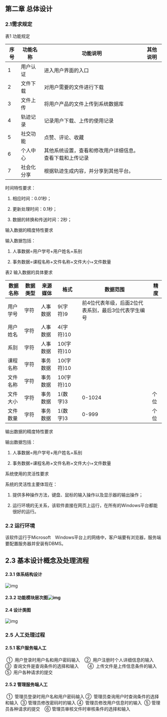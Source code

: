 ## 第二章 总体设计

### 2.1需求规定

表1 功能规定

| 序号 | 功能名称   | 功能说明                                                 | 其他说明 |
| ---- | ---------- | -------------------------------------------------------- | -------- |
| 1    | 用户认证   | 进入用户界面的入口                                       |          |
| 2    | 文件下载   | 对用户需要的文件进行下载                                 |          |
| 3    | 文件上传   | 将用户产品的文件上传到系统数据库                         |          |
| 4    | 轨迹记录   | 记录用户下载、上传的使用记录                             |          |
| 5    | 社交功能   | 点赞、评论、收藏                                         |          |
| 6    | 个人中心   | 其他系统设置，查看和修改用户详细信息。查看下载和上传记录 |          |
| 7    | 社会化分享 | 根据轨迹生成内容，并分享到其他平台。                     |          |

 

 时间特性要求：

1. 相应时间：0.01秒；

2. 更新处理时间：0.1秒；

3. 数据的转换和传送时间：2秒；

 输入数据的精度特性要求

输入数据包括：

1. 人事数据=用户学号+用户姓名+系别

2. 事务数据=课程名称+文件名称+文件大小+文件数量

表2 输入数据的具体要求

| 数据名称 | 数据类型 | 来源媒体 | 格式       | 数据范围                                            | 精度 |
| -------- | -------- | -------- | ---------- | --------------------------------------------------- | ---- |
| 用户学号 | 字符     | 人事数据 | 9{字符}9   | 前4位代表年级，后面2位代表系别，最后3位代表学生编号 |      |
| 用户姓名 | 字符     | 人事数据 | 4{字符}10  |                                                     |      |
| 系别     | 字符     | 人事数据 | 10{字符}10 |                                                     |      |
| 课程名称 | 字符     | 事务数据 | 10{字符}10 |                                                     |      |
| 文件名称 | 字符     | 事务数据 | 10{字符}10 |                                                     |      |
| 文件大小 | 字符     | 事务数据 | 1{数字}3   | 0-1024                                              | 个位 |
| 文件数量 | 字符     | 事务数据 | 1{数字}3   | 0-999                                               | 个位 |

输出数据的精度特性要求

输出数据包括：

1. 人事数据=用户学号+用户姓名+系别

2. 事务数据=课程名称+文件名称+文件大小+文件数量

系统使用的灵活性要求

系统的灵活性主要体现在：

1. 提供多种操作方法，键盘、鼠标的输入操作以及显示器的输出操作；

2. 运行环境的无关系，该软件直接在网页上运行，在所有的Windows平台都能很好的运行。

 

 

 

 

 

 

 

### 2.2 运行环境

该软件运行于Microsoft  Windows平台上的网络中，客户端要有浏览器，服务端要配置服务器并安装有DBMS。

 

## 2.3 基本设计概念及处理流程

#### 2.3.1 体系结构设计

![img](file:///C:\Users\29366\AppData\Local\Temp\ksohtml15996\wps2.jpg) 

#### 2.3.2 功能模块层次图![img](file:///C:\Users\29366\AppData\Local\Temp\ksohtml15996\wps3.jpg) 

#### 2.4 设计类图

![img](file:///C:\Users\29366\AppData\Local\Temp\ksohtml15996\wps4.jpg) 

### 2.5 人工处理过程

#### 2.5.1 客户服务端人工

​	① 用户登录时用户名和用户密码输入 
​	② 用户注册时个人详细信息的输入
​	③ 查询文件是查询条件的选择和输入   
​	④ 上传文件是上传信息条件的输入
​	⑤ 用户各种请求的提交

 

#### 2.5.2 管理服务端人工

​	① 管理员登录时用户名和用户密码输入
​	② 管理员查询用户时查询条件的选择和输入
​	③ 管理员修改密码时的输入
​	④ 管理员修改用户信息时的输入
​	⑤ 管理员各种请求的提交 
​	⑥ 管理员审核文件时审核条件的选择和输入

 

 

 